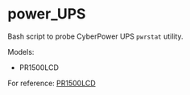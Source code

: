 # power_UPS

Bash script to probe CyberPower UPS `pwrstat` utility.

Models: 

* PR1500LCD

For reference: [PR1500LCD](https://www.cyberpowersystems.com/product/ups/smart-app-sinewave/pr1500lcd/)
